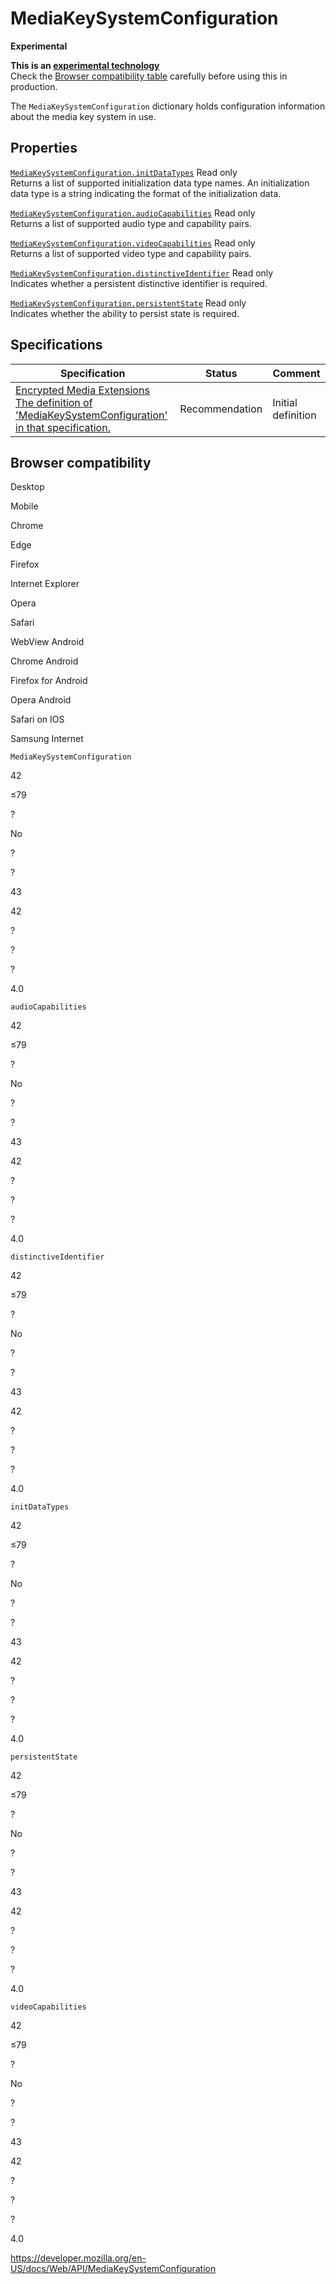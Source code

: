 # MediaKeySystemConfiguration

**Experimental**

**This is an [experimental technology](https://developer.mozilla.org/en-US/docs/MDN/Guidelines/Conventions_definitions#experimental)**  
Check the [Browser compatibility table](#browser_compatibility) carefully before using this in production.

The `MediaKeySystemConfiguration` dictionary holds configuration information about the media key system in use.

## Properties

[`MediaKeySystemConfiguration.initDataTypes`](mediakeysystemconfiguration/initdatatypes) <span class="badge inline readonly">Read only </span>  
Returns a list of supported initialization data type names. An initialization data type is a string indicating the format of the initialization data.

[`MediaKeySystemConfiguration.audioCapabilities`](mediakeysystemconfiguration/audiocapabilities) <span class="badge inline readonly">Read only </span>  
Returns a list of supported audio type and capability pairs.

[`MediaKeySystemConfiguration.videoCapabilities`](mediakeysystemconfiguration/videocapabilities) <span class="badge inline readonly">Read only </span>  
Returns a list of supported video type and capability pairs.

[`MediaKeySystemConfiguration.distinctiveIdentifier`](mediakeysystemconfiguration/distinctiveidentifier) <span class="badge inline readonly">Read only </span>  
Indicates whether a persistent distinctive identifier is required.

[`MediaKeySystemConfiguration.persistentState`](mediakeysystemconfiguration/persistentstate) <span class="badge inline readonly">Read only </span>  
Indicates whether the ability to persist state is required.

## Specifications

<table><thead><tr class="header"><th>Specification</th><th>Status</th><th>Comment</th></tr></thead><tbody><tr class="odd"><td><a href="https://w3c.github.io/encrypted-media/#mediakeysystemconfiguration-dictionary">Encrypted Media Extensions<br />
<span class="small">The definition of 'MediaKeySystemConfiguration' in that specification.</span></a></td><td><span class="spec-rec">Recommendation</span></td><td>Initial definition</td></tr></tbody></table>

## Browser compatibility

Desktop

Mobile

Chrome

Edge

Firefox

Internet Explorer

Opera

Safari

WebView Android

Chrome Android

Firefox for Android

Opera Android

Safari on IOS

Samsung Internet

`MediaKeySystemConfiguration`

42

≤79

?

No

?

?

43

42

?

?

?

4.0

`audioCapabilities`

42

≤79

?

No

?

?

43

42

?

?

?

4.0

`distinctiveIdentifier`

42

≤79

?

No

?

?

43

42

?

?

?

4.0

`initDataTypes`

42

≤79

?

No

?

?

43

42

?

?

?

4.0

`persistentState`

42

≤79

?

No

?

?

43

42

?

?

?

4.0

`videoCapabilities`

42

≤79

?

No

?

?

43

42

?

?

?

4.0

<a href="https://developer.mozilla.org/en-US/docs/Web/API/MediaKeySystemConfiguration" class="_attribution-link">https://developer.mozilla.org/en-US/docs/Web/API/MediaKeySystemConfiguration</a>
